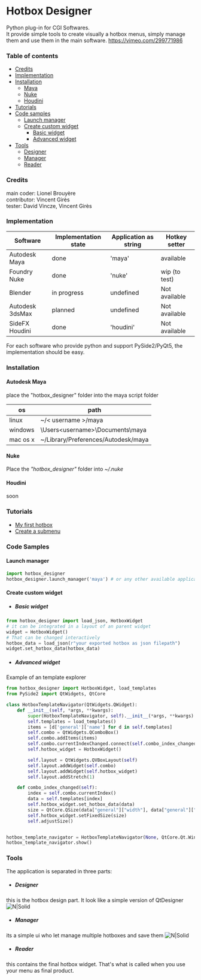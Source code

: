 
# Hotbox Designer
Python plug-in for CGI Softwares.  
It provide simple tools to create visually a hotbox menus, simply manage them and use them in the main software.
https://vimeo.com/299771986

### Table of contents
* [Credits](#credits)
* [Implementation](#implementation)
* [Installation](#installation)
    * [Maya](#autodesk-maya)
    * [Nuke](#nuke)
    * [Houdini](#houdini)
* [Tutorials](#tutorials)
* [Code samples](#code-samples)
    * [Launch manager](#launch-manager)
    * [Create custom widget](#create-custom-widget)
        * [Basic widget](#basic-widget)
        * [Advanced widget](#advanced-widget)
* [Tools](#tools)
    * [Designer](#designer)
    * [Manager](#manager)
    * [Reader](#reader)

### Credits 
main coder: Lionel Brouyère  
contributor: Vincent Girès  
tester: David Vincze, Vincent Girès
### Implementation
| Software       | Implementation state | Application as string | Hotkey setter   |
| ------         | ------               | ------                | -----           |
| Autodesk Maya  | done                 | 'maya'                | available       |
| Foundry Nuke   | done                 | 'nuke'                | wip (to test)   |
| Blender        | in progress          | undefined             | Not available   |
| Autodesk 3dsMax| planned              | undefined             | Not available   |
| SideFX Houdini | done                 | 'houdini'             | Not available   |

For each software who provide python and support PySide2/PyQt5, the implementation should be easy.

### Installation
#### Autodesk Maya

place the "hotbox_designer" folder into the maya script folder

| os       | path                                          |
| ------   | ------                                        |
| linux    | ~/< username >/maya                           |
| windows  | \Users\<username>\Documents\maya              |
| mac os x | ~<username>/Library/Preferences/Autodesk/maya |

#### Nuke
Place the _"hotbox_designer"_ folder into _~/.nuke_<br />

#### Houdini
soon
### Tutorials
* [My first hotbox](https://vimeo.com/304248049)
* [Create a submenu](https://vimeo.com/304252379)
### Code Samples
#### Launch manager
```python
import hotbox_designer
hotbox_designer.launch_manager('maya') # or any other available application name as string
```
#### Create custom widget
* ##### Basic widget
```python
from hotbox_designer import load_json, HotboxWidget
# it can be integrated in a layout of an parent widget
widget = HotboxWidget()
# That can be changed interactively
hotbox_data = load_json(r"your exported hotbox as json filepath")
widget.set_hotbox_data(hotbox_data)
```
* ##### Advanced widget
Example of an template explorer

```python
from hotbox_designer import HotboxWidget, load_templates
from PySide2 import QtWidgets, QtCore

class HotboxTemplateNavigator(QtWidgets.QWidget):
    def __init__(self, *args, **kwargs):
        super(HotboxTemplateNavigator, self).__init__(*args, **kwargs)
        self.templates = load_templates()
        items = [d['general']['name'] for d in self.templates]
        self.combo = QtWidgets.QComboBox()
        self.combo.addItems(items)
        self.combo.currentIndexChanged.connect(self.combo_index_changed)
        self.hotbox_widget = HotboxWidget()

        self.layout = QtWidgets.QVBoxLayout(self)
        self.layout.addWidget(self.combo)
        self.layout.addWidget(self.hotbox_widget)
        self.layout.addStretch(1)

    def combo_index_changed(self):
        index = self.combo.currentIndex()
        data = self.templates[index]
        self.hotbox_widget.set_hotbox_data(data)
        size = QtCore.QSize(data["general"]["width"], data["general"]["height"])
        self.hotbox_widget.setFixedSize(size)
        self.adjustSize()


hotbox_template_navigator = HotboxTemplateNavigator(None, QtCore.Qt.Window)
hotbox_template_navigator.show()
```

### Tools
The application is separated in three parts:
- ##### Designer
this is the hotbox design part. It look like a simple version of QtDesigner
![N|Solid](https://raw.githubusercontent.com/luckylyk/hotbox_designer/master/documentation/heditor.jpg)
- ##### Manager
its a simple ui who let manage multiple hotboxes and save them
![N|Solid](https://raw.githubusercontent.com/luckylyk/hotbox_designer/master/documentation/manager2.jpg)
- ##### Reader
this contains the final hotbox widget. That's what is called when you use your menu as final product.
